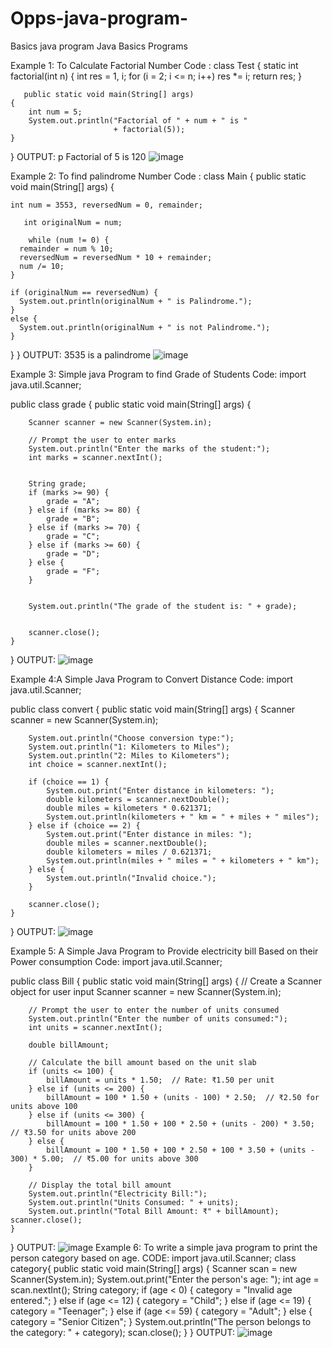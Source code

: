 # Opps-java-program-
Basics java program 
Java Basics Programs
 
Example 1: To Calculate Factorial Number 
Code :
class Test { 
    static int factorial(int n) 
    { 
        int res = 1, i; 
        for (i = 2; i <= n; i++) 
            res *= i; 
        return res; 
    } 
  
       public static void main(String[] args) 
    { 
        int num = 5; 
        System.out.println("Factorial of " + num + " is "
                           + factorial(5)); 
    } 
}
OUTPUT:
p
Factorial of 5 is 120
![image](https://github.com/user-attachments/assets/8d99936d-c4e0-4189-8907-3091395b370f)

 
Example 2: To find palindrome Number 
Code :
class Main {
  public static void main(String[] args) {
    
    int num = 3553, reversedNum = 0, remainder;
    
       int originalNum = num;
    
        while (num != 0) {
      remainder = num % 10;
      reversedNum = reversedNum * 10 + remainder;
      num /= 10;
    }
    
    if (originalNum == reversedNum) {
      System.out.println(originalNum + " is Palindrome.");
    }
    else {
      System.out.println(originalNum + " is not Palindrome.");
    }
  }
}
OUTPUT:
3535 is a palindrome
![image](https://github.com/user-attachments/assets/3ac80557-df6a-4aa1-879a-6ffd06b1d0ea)


Example 3: Simple java Program to find Grade of Students 
Code:
import java.util.Scanner;

public class grade {
    public static void main(String[] args) {
       
        Scanner scanner = new Scanner(System.in);

        // Prompt the user to enter marks
        System.out.println("Enter the marks of the student:");
        int marks = scanner.nextInt();


        String grade;
        if (marks >= 90) {
            grade = "A";
        } else if (marks >= 80) {
            grade = "B";
        } else if (marks >= 70) {
            grade = "C";
        } else if (marks >= 60) {
            grade = "D";
        } else {
            grade = "F";
        }

       
        System.out.println("The grade of the student is: " + grade);

      
        scanner.close();
    }
}
OUTPUT:
![image](https://github.com/user-attachments/assets/1ec19fe4-3b54-4ee0-a1c1-f63e1883e7ac)


Example 4:A Simple Java Program to Convert Distance
Code:
import java.util.Scanner;

public class convert {
    public static void main(String[] args) {
        Scanner scanner = new Scanner(System.in);

        System.out.println("Choose conversion type:");
        System.out.println("1: Kilometers to Miles");
        System.out.println("2: Miles to Kilometers");
        int choice = scanner.nextInt();

        if (choice == 1) {
            System.out.print("Enter distance in kilometers: ");
            double kilometers = scanner.nextDouble();
            double miles = kilometers * 0.621371;
            System.out.println(kilometers + " km = " + miles + " miles");
        } else if (choice == 2) {
            System.out.print("Enter distance in miles: ");
            double miles = scanner.nextDouble();
            double kilometers = miles / 0.621371;
            System.out.println(miles + " miles = " + kilometers + " km");
        } else {
            System.out.println("Invalid choice.");
        }
        
        scanner.close();
    }
}
OUTPUT:
![image](https://github.com/user-attachments/assets/52162003-70d8-4773-ac43-1fcec4a57d3f)

Example 5: A Simple Java Program to Provide electricity bill Based on their Power consumption
Code: 
import java.util.Scanner;

public class Bill {
    public static void main(String[] args) {
        // Create a Scanner object for user input
        Scanner scanner = new Scanner(System.in);

        // Prompt the user to enter the number of units consumed
        System.out.println("Enter the number of units consumed:");
        int units = scanner.nextInt();

        double billAmount;

        // Calculate the bill amount based on the unit slab
        if (units <= 100) {
            billAmount = units * 1.50;  // Rate: ₹1.50 per unit
        } else if (units <= 200) {
            billAmount = 100 * 1.50 + (units - 100) * 2.50;  // ₹2.50 for units above 100
        } else if (units <= 300) {
            billAmount = 100 * 1.50 + 100 * 2.50 + (units - 200) * 3.50;  // ₹3.50 for units above 200
        } else {
            billAmount = 100 * 1.50 + 100 * 2.50 + 100 * 3.50 + (units - 300) * 5.00;  // ₹5.00 for units above 300
        }

        // Display the total bill amount
        System.out.println("Electricity Bill:");
        System.out.println("Units Consumed: " + units);
        System.out.println("Total Bill Amount: ₹" + billAmount);
    scanner.close();
    }
}
OUTPUT:
![image](https://github.com/user-attachments/assets/92e2472c-d5dd-447b-bdfb-2bda12dc68c7)
Example 6: To write a simple java program to print the person
category based on age.
CODE:
import java.util.Scanner;
class category{
 public static void main(String[] args) {
 Scanner scan = new Scanner(System.in); 
 System.out.print("Enter the person's age: ");
 int age = scan.nextInt();
 String category;
 if (age < 0) {
 category = "Invalid age entered.";
 } 
 else if (age <= 12) {
 category = "Child";
 }
 else if (age <= 19) {
 category = "Teenager";
 } 
 else if (age <= 59) {
 category = "Adult";
 }
 else {
 category = "Senior Citizen";
 }
 System.out.println("The person belongs to the
category: " + category);
 scan.close();
 }
}
OUTPUT:
![image](https://github.com/user-attachments/assets/b0796c92-497e-4863-b38e-fa6be15a0245)





